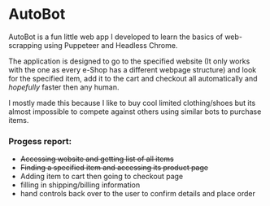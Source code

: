 # AutoBot

AutoBot is a fun little web app I developed to learn the basics of web-scrapping using Puppeteer
 and Headless Chrome. 
 
 The application is designed to go to the specified website (It only works with the one as every
 e-Shop has a different webpage structure) and look for the specified item, add it to the cart
 and checkout all automatically and _hopefully_ faster then any human.
 
 I mostly made this because I like to buy cool limited clothing/shoes but its almost impossible
 to compete against others using similar bots to purchase items.
 
 ### Progess report:
 - <del>Accessing website and getting list of all items</del>
 - <del>Finding a specified item and accessing its product page </del>
 - Adding item to cart then going to checkout page
 - filling in shipping/billing information
 - hand controls back over to the user to confirm details and place order

